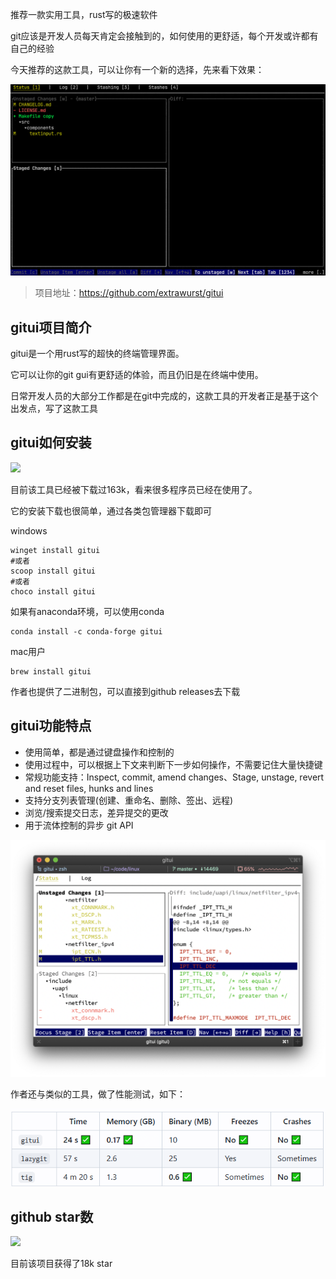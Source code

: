 推荐一款实用工具，rust写的极速软件

git应该是开发人员每天肯定会接触到的，如何使用的更舒适，每个开发或许都有自己的经验

今天推荐的这款工具，可以让你有一个新的选择，先来看下效果：

![gitui](demo.gif)

>项目地址：https://github.com/extrawurst/gitui

## gitui项目简介

gitui是一个用rust写的超快的终端管理界面。

它可以让你的git gui有更舒适的体验，而且仍旧是在终端中使用。

日常开发人员的大部分工作都是在git中完成的，这款工具的开发者正是基于这个出发点，写了这款工具

## gitui如何安装

 ![](https://img.shields.io/github/downloads/extrawurst/gitui/total?style=flat-square)

目前该工具已经被下载过163k，看来很多程序员已经在使用了。

它的安装下载也很简单，通过各类包管理器下载即可

windows
```
winget install gitui
#或者
scoop install gitui
#或者
choco install gitui
```
如果有anaconda环境，可以使用conda
```
conda install -c conda-forge gitui
```
mac用户

```
brew install gitui
```
作者也提供了二进制包，可以直接到github releases去下载


## gitui功能特点

- 使用简单，都是通过键盘操作和控制的
- 使用过程中，可以根据上下文来判断下一步如何操作，不需要记住大量快捷键
- 常规功能支持：Inspect, commit, amend changes、Stage, unstage, revert and reset files, hunks and lines
- 支持分支列表管理(创建、重命名、删除、签出、远程)
- 浏览/搜索提交日志，差异提交的更改
- 用于流体控制的异步 git API

![默认主题](image.png)

作者还与类似的工具，做了性能测试，如下：

![](image-1.png)

## github star数

 ![](https://img.shields.io/github/stars/extrawurst/gitui?style=flat-square)

 目前该项目获得了18k star